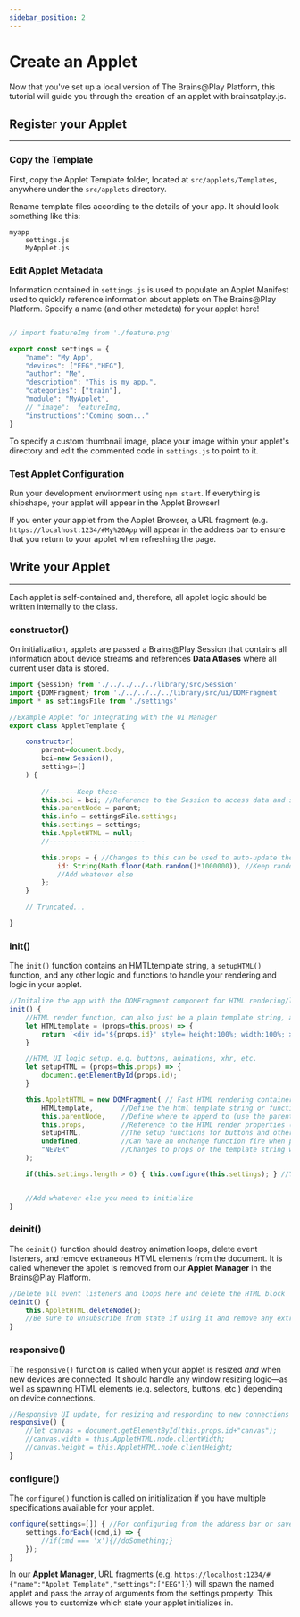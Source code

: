 ```yaml
---
sidebar_position: 2
---
```


# Create an Applet

Now that you've set up a local version of The Brains@Play Platform, this tutorial will guide you through the creation of an applet with brainsatplay.js.

## Register your Applet
---

### Copy the Template
First, copy the Applet Template folder, located at `src/applets/Templates`, anywhere under the `src/applets` directory. 

Rename template files according to the details of your app. It should look something like this:
```
myapp
    settings.js
    MyApplet.js
```

### Edit Applet Metadata
Information contained in `settings.js` is used to populate an Applet Manifest used to quickly reference information about applets on The Brains@Play Platform.  Specify a name (and other metadata) for your applet here!

```js

// import featureImg from './feature.png'

export const settings = {
    "name": "My App",
    "devices": ["EEG","HEG"],
    "author": "Me",
    "description": "This is my app.",
    "categories": ["train"],
    "module": "MyApplet",
    // "image":  featureImg,
	"instructions":"Coming soon..."
}

```

To specify a custom thumbnail image, place your image within your applet's directory and edit the commented code in `settings.js` to point to it.

### Test Applet Configuration
Run your development environment using `npm start`. If everything is shipshape, your applet will appear in the Applet Browser! 

If you enter your applet from the Applet Browser, a URL fragment (e.g. `https://localhost:1234/#My%20App` will appear in the address bar to ensure that you return to your applet when refreshing the page.

## Write your Applet
---

Each applet is self-contained and, therefore, all applet logic should be written internally to the class. 

### constructor()
On initialization, applets are passed a Brains@Play Session that contains all information about device streams and references **Data Atlases** where all current user data is stored.

``` javascript
import {Session} from './../../../../library/src/Session'
import {DOMFragment} from './../../../../library/src/ui/DOMFragment'
import * as settingsFile from './settings'

//Example Applet for integrating with the UI Manager
export class AppletTemplate {

    constructor(
        parent=document.body,
        bci=new Session(),
        settings=[]
    ) {
    
        //-------Keep these------- 
        this.bci = bci; //Reference to the Session to access data and subscribe
        this.parentNode = parent;
        this.info = settingsFile.settings;
        this.settings = settings;
        this.AppletHTML = null;
        //------------------------

        this.props = { //Changes to this can be used to auto-update the HTML and track important UI values 
            id: String(Math.floor(Math.random()*1000000)), //Keep random ID
            //Add whatever else
        };
    }

    // Truncated...

}
```

### init()
The `init()` function contains an HMTLtemplate string, a `setupHTML()` function, and any other logic and functions to handle your rendering and logic in your applet. 

``` javascript
//Initalize the app with the DOMFragment component for HTML rendering/logic to be used by the UI manager. Customize the app however otherwise.
init() {
    //HTML render function, can also just be a plain template string, add the random ID to named divs so they don't cause conflicts with other UI elements
    let HTMLtemplate = (props=this.props) => { 
        return `<div id='${props.id}' style='height:100%; width:100%;'></div>`;
    }

    //HTML UI logic setup. e.g. buttons, animations, xhr, etc.
    let setupHTML = (props=this.props) => {
        document.getElementById(props.id);
    }

    this.AppletHTML = new DOMFragment( // Fast HTML rendering container object
        HTMLtemplate,       //Define the html template string or function with properties
        this.parentNode,    //Define where to append to (use the parentNode)
        this.props,         //Reference to the HTML render properties (optional)
        setupHTML,          //The setup functions for buttons and other onclick/onchange/etc functions which won't work inline in the template string
        undefined,          //Can have an onchange function fire when properties change
        "NEVER"             //Changes to props or the template string will automatically rerender the html template if "NEVER" is changed to "FRAMERATE" or another value, otherwise the UI manager handles resizing and reinits when new apps are added/destroyed
    );  

    if(this.settings.length > 0) { this.configure(this.settings); } //You can give the app initialization settings if you want via an array.


    //Add whatever else you need to initialize
}
```

### deinit()
The `deinit()` function should destroy animation loops, delete event listeners, and remove extraneous HTML elements from the document. It is called whenever the applet is removed from our **Applet Manager** in the Brains@Play Platform.

``` javascript
//Delete all event listeners and loops here and delete the HTML block
deinit() {
    this.AppletHTML.deleteNode();
    //Be sure to unsubscribe from state if using it and remove any extra event listeners
}
```


### responsive()
The `responsive()` function is called when your applet is resized *and* when new devices are connected. It should handle any window resizing logic—as well as spawning HTML elements (e.g. selectors, buttons, etc.) depending on device connections.

``` javascript
//Responsive UI update, for resizing and responding to new connections detected by the UI manager
responsive() {
    //let canvas = document.getElementById(this.props.id+"canvas");
    //canvas.width = this.AppletHTML.node.clientWidth;
    //canvas.height = this.AppletHTML.node.clientHeight;
}
```

### configure()
The `configure()` function is called on initialization if you have multiple specifications available for your applet. 

``` javascript
configure(settings=[]) { //For configuring from the address bar or saved settings. Expects an array of arguments [a,b,c] to do whatever with
    settings.forEach((cmd,i) => {
        //if(cmd === 'x'){//doSomething;}
    });
}
```

In our **Applet Manager**, URL fragments (e.g. `https://localhost:1234/#{"name":"Applet Template","settings":["EEG"]}`) will spawn the named applet and pass the array of arguments from the settings property. This allows you to customize which state your applet initializes in. 